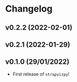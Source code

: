 # Changelog

<!--next-version-placeholder-->

## v0.2.2 (2022-02-01)


## v0.2.1 (2022-01-29)



## v0.1.0 (29/01/2022)

- First release of `strapvizpy`!